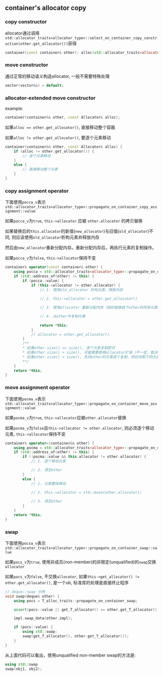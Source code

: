 ## container's allocator copy

### copy constructor

allocator通过调用`std::allocator_traits<allocator_type>::select_on_container_copy_construction(other.get_allocator())`获得

```cpp
container(const container& other): alloc(std::allocator_traits<allocator_type>::select_on_container_copy_construction(other.get_allocator())) {}
```

### move constructor

通过正常的移动语义构造allocator, 一般不需要特殊处理

```cpp
vector(vector&&) = default;
```

### allocator-extended move constructor 

example:
```cpp
container(container&& other, const Allocator& alloc);
```

如果`alloc == other.get_allocator()`, 直接移动整个容器

如果`alloc != other.get_allocator()`, 要逐个元素移动

```cpp
container(container&& other, const Allocator& alloc) {
    if (alloc != other.get_allocator()) {
        // 逐个元素移动
    }
    else {
        // 直接移动整个元素
    }
}
```

### copy assignment operator

下面使用`pocca_v`表示`std::allocator_traits<allocator_type>::propagate_on_container_copy_assignment::value`

如果`pocca_v`为`true`, `this->allocator` 应被 `other.allocator` 的拷贝替换

如果替换后的`this.allocator`的新值(`new_allocator`)与旧值(`old_allocator`)不同, 则应该使用`old_allocator`析构元素并释放内存

然后由`new_allocator`重新分配内存。重新分配内存后，再执行元素的复制操作。


如果`pocca_v`为`false`, `this->allocator`保持不变

```cpp
container& operator(const container& other) {
    using pocca = std::allocator_traits<allocator_type>::propagate_on_container_copy_assignment;
    if (std::address_of(other) != this) {
        if (pocca::value) {
            if (this->allocator != other.allocator) {
                // 1. 使用old_allocator 析构元素、释放内存
                
                // 2. this->allocator = other.get_allocator()

                // 3. 使用allocator 重新分配内存（刚好能够装下other的所有元素）

                // 4. 从other中复制元素
                
                return *this;
            }
            // allocator = other.get_allocator()
        }
        /**
        * 如果other.size() == size(), 逐个元素复制即可
        * 如果other.size() > size(), 可能需要使用allocator扩容（不一定，取决于实现）
        * 如果other.size() < size(), 先将other的元素逐个复制，然后将剩下的元素析构（是否回收内存取决于实现）
        **/
    }
    return *this;
}
```

### move assignment operator

下面使用`pocma_v`表示`std::allocator_traits<allocator_type>::propagate_on_container_move_assignment::value`

如果`pocma_v`为`true`, `this->allocator`应被`other.allocator`替换

如果`pocma_v`为`false`且`this->allocator != other.allocator`, 则必须逐个移动元素, `this->allocator`保持不变

```cpp
container& operator=(container&& other) {
    using pocma = std::allocator_traits<allocator_type>::propagate_on_container_move_assignment;
    if (std::address_of(other) != this) {
        if (!pocma::value && this.allocator != other.allocator) {
            // 1. 逐个移动元素

            // 2. 清空other
        }
        else {
            // 1. 元素整体移动

            // 2. this->allocator = std::move(other.allocator);
            
            // 3. 清空other
        }
    }
    return *this;
}
```

### swap

下面使用`pocsa_v`表示`std::allocator_traits<allocator_type>::propagate_on_container_swap::value`

如果`pocs_v`为`true`, 使用非成员(non-member)的非限定(unqualified)的`swap`交换`allocator`

如果`pocs_v`为`false`, 不交换`allocator`, 如果`this->get_allocator() != other.get_allocator()`, 是一个ub,
标准库的处理是直接终止程序

```cpp
// deque::swap 示例
void swap(deque& other) {
    using pocs = T_alloc_traits::propagate_on_container_swap;

    assert(pocs::value || get_T_allocator() == other.get_T_allocator());

    impl.swap_data(other.impl);

    if (pocs::value) {
        using std::swap;
        swap(get_T_allocator(), other.get_T_allocator());
    }
}
```

从上面代码可以看出，使用unqualified non-member swap的方法是:

```cpp
using std::swap
swap(obj1, obj2);
```
